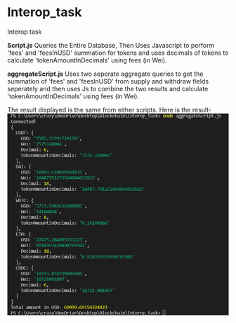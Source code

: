# Interop_task

Interop task

**Script.js**
Queries the Entire Database, Then Uses Javascript to perform 'fees' and 'feesInUSD' summation for tokens and uses decimals of tokens to calculate 'tokenAmountInDecimals' using fees (in Wei).

**aggregateScript.js**
Uses two seperate aggregate queries to get the summation of 'fees' and 'feesInUSD' from supply and withdraw fields seperately and then uses Js to combine the two results and calculate 'tokenAmountInDecimals' using fees (in Wei).

The result displayed is the same from either scripts.
Here is the result-
![](newresult.png)
